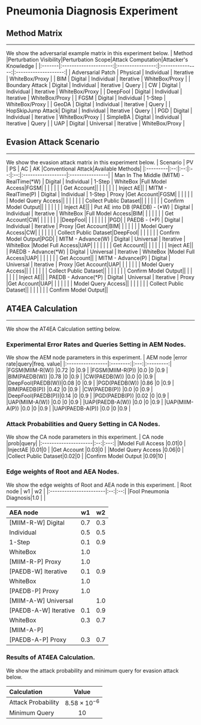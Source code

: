 # Pneumonia Diagnosis Experiment

## Method Matrix
- - -
We show the adversarial example matrix in this experiment below.
| Method |Perturbation Visibility|Perturbation Scope|Attack Computation|Attacker's Knowledge  |
|:-------|:---------------------:|:----------------:|:----------------:|:--------------------:|
| Adversarial Patch | Physical              | Individual       | Iterative           | WhiteBox/Proxy       |
| BIM               | Digital               | Individual       | Iterative           | WhiteBox/Proxy       |
| Boundary Attack   | Digital               | Individual       | Iterative           | Query                |
| CW                | Digital               | Individual       | Iterative           | WhiteBox/Proxy       |
| DeepFool          | Digital               | Individual       | Iterative           | WhiteBox/Proxy       |
| FGSM              | Digital               | Individual       | 1-Step              | WhiteBox/Proxy       |
| GeoDA             | Digital               | Individual       | Iterative           | Query                |
| HopSkipJump Attack| Digital               | Individual       | Iterative           | Query                |
| PGD               | Digital               | Individual       | Iterative           | WhiteBox/Proxy       |
| SimpleBA          | Digital               | Individual       | Iterative           | Query                |
| UAP               | Digital               | Universal        | Iterative           | WhiteBox/Proxy       |

## Evasion Attack Scenario
- - -
We show the evasion attack matrix in this experiment below.
| Scenario | PV | PS | AC | AK |Conventional Attack|Available Methods|
|:---------|:--:|:--:|:--:|:--:|:------------------|:----------------|
| Man In The Middle (MITM) - RealTime(*W) | Digital   | Individual | 1-Step    | WhiteBox |Full Model Access|FGSM|
| | | | | | Get Account||
| | | | | | Inject AE||
| MITM - RealTime(P)                     | Digital   | Individual | 1-Step    | Proxy    |Get Account|FGSM|
| | | | | | Model Query Access||
| | | | | | Collect Public Dataset||
| | | | | | Confirm Model Output||
| | | | | | Inject AE||
| Put AE into DB (PAEDB) - (*W)           | Digital   | Individual | Iterative | WhiteBox |Full Model Access|BIM|
| | | | | | Get Account|CW|
| | | | | | |DeepFool|
| | | | | | |PGD|
| PAEDB - (*P)                            | Digital   | Individual | Iterative | Proxy    |Get Account|BIM|
| | | | | | Model Query Access|CW|
| | | | | | Collect Public Dataset|DeepFool|
| | | | | | Confirm Model Output|PGD|
| MITM - Advance(W)                      | Digital   | Universal  | Iterative | WhiteBox |Model Full Access|UAP|
| | | | | | Get Account||
| | | | | | Inject AE||
| PAEDB - Advance(*W)                     | Digital   | Universal  | Iterative | WhiteBox |Model Full Access|UAP|
| | | | | | Get Account||
| MITM - Advance(P)                      | Digital   | Universal  | Iterative | Proxy    |Get Account|UAP|
| | | | | | Model Query Access||
| | | | | | Collect Public Dataset||
| | | | | | Confirm Model Output||
| | | | | | Inject AE||
| PAEDB - Advance(*P)                     | Digital   | Universal  | Iterative | Proxy    |Get Account|UAP|
| | | | | | Model Query Access||
| | | | | | Collect Public Dataset||
| | | | | | Confirm Model Output||


## AT4EA Calculation
- - -
We show the AT4EA Calculation setting below.
### Experimental Error Rates and Queries Setting in AEM Nodes.
We show the AEM node parameters in this experiment.
| AEM node         |error rate|query|freq. value|
|:-----------------|:--------:|:---:|:---------:|
|FGSM(MIIM-R(W))   |0.72      |0    |0.9        |
|FGSM(MIIM-R(P))   |0.0       |0    |0.9        |
|BIM(PAEDB(W))     |0.78      |0    |0.9        |
|CW(PAEDB(W))      |0.0       |0    |0.9        |
|DeepFool(PAEDB(W))|0.08      |0    |0.9        |
|PGD(PAEDB(W))     |0.86      |0    |0.9        |
|BIM(PAEDB(P))     |0.42      |0    |0.9        |
|CW(PAEDB(P))      |0.0       |0    |0.9        |
|DeepFool(PAEDB(P))|0.14      |0    |0.9        |
|PGD(PAEDB(P))     |0.02      |0    |0.9        |
|UAP(MIIM-A(W))    |0.0       |0    |0.9        |
|UAP(PAEDB-A(W))   |0.0       |0    |0.9        |
|UAP(MIIM-A(P))    |0.0       |0    |0.9        |
|UAP(PAEDB-A(P))   |0.0       |0    |0.9        |

### Attack Probabilities and Query Setting in CA Nodes.
We show the CA node parameters in this experiment.
| CA node              |prob|query|
|:---------------------|:--:|:---:|
|Model Full Access     |0.01|0    |
|InjectAE              |0.01|0    |
|Get Account           |0.03|0    |
|Model Query Access    |0.06|0    |
|Collect Public Dataset|0.02|0    |
|Confirm Model Output  |0.09|10   |

### Edge weights of Root and AEA Nodes.
We show the edge weights of Root and AEA node in this experiment.
| Root node              | w1 | w2 |
|:-----------------------|:--:|:--:|
|Fool Pneumonia Diagnosis|1.0 |    |

| AEA node               | w1 | w2 |
|:-----------------------|:--:|:--:|
|[MIIM-R-W]  Digital     |0.7 |0.3 |
|            Individual  |0.5 |0.5 |
|            1-Step      |0.1 |0.9 |
|            WhiteBox    |1.0 |    |
|[MIIM-R-P]  Proxy       |1.0 |    |
|[PAEDB-W]   Iterative   |0.1 |0.9 |
|            WhiteBox    |1.0 |    |
|[PAEDB-P]   Proxy       |1.0 |    |
|[MIIM-A-W]  Universal   |    |1.0 |
|[PAEDB-A-W] Iterative   |0.1 |0.9 |
|            WhiteBox    |0.3 |0.7 |
|[MIIM-A-P]              |    |    |
|[PAEDB-A-P] Proxy       |0.3 |0.7 |


### Results of AT4EA Calculation.
We show the attack probability and minimum query for evasion attack below.

|Calculation | Value|
| :---  | :---: |
|Attack Probability|$8.58 \times 10^{-6}$|
|Minimum Query|$10$|
